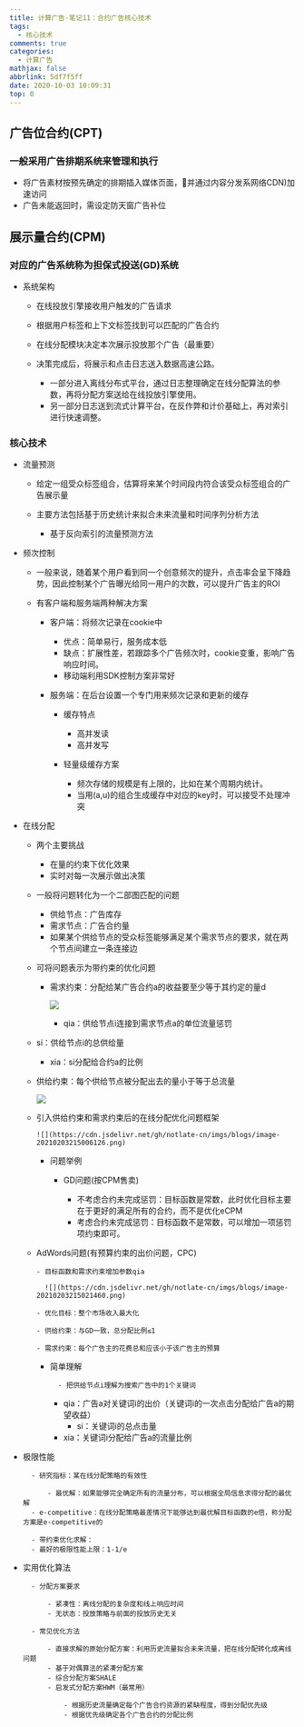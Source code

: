 ```yaml
---
title: 计算广告-笔记11：合约广告核心技术
tags:
  - 核心技术
comments: true
categories:
  - 计算广告
mathjax: false
abbrlink: 5df7f5ff
date: 2020-10-03 10:09:31
top: 0
---
```


## 广告位合约(CPT)

### 一般采用广告排期系统来管理和执行

- 将广告素材按预先确定的排期插入媒体页面，并通过内容分发系网络CDN)加速访问
- 广告未能返回时，需设定防天窗广告补位

## 展示量合约(CPM)

### 对应的广告系统称为担保式投送(GD)系统

- 系统架构

	- 在线投放引擎接收用户触发的广告请求
	- 根据用户标签和上下文标签找到可以匹配的广告合约
	- 在线分配模块决定本次展示投放那个广告（最重要）
	- 决策完成后，将展示和点击日志送入数据高速公路。

		- 一部分进入离线分布式平台，通过日志整理确定在线分配算法的参数，再将分配方案送给在线投放引擎使用。
		- 另一部分日志送到流式计算平台，在反作弊和计价基础上，再对索引进行快速调整。

### 核心技术

- 流量预测

	- 给定一组受众标签组合，估算将来某个时间段内符合该受众标签组合的广告展示量
	- 主要方法包括基于历史统计来拟合未来流量和时间序列分析方法

		- 基于反向索引的流量预测方法

- 频次控制

	- 一般来说，随着某个用户看到同一个创意频次的提升，点击率会呈下降趋势，因此控制某个广告曝光给同一用户的次数，可以提升广告主的ROI
	- 有客户端和服务端两种解决方案

		- 客户端：将频次记录在cookie中

			- 优点：简单易行，服务成本低
			- 缺点：扩展性差，若跟踪多个广告频次时，cookie变重，影响广告响应时间。
			- 移动端利用SDK控制方案非常好

		- 服务端：在后台设置一个专门用来频次记录和更新的缓存

			- 缓存特点

				- 高并发读
				- 高并发写

			- 轻量级缓存方案

				- 频次存储的规模是有上限的，比如在某个周期内统计。
				- 当用(a,u)的组合生成缓存中对应的key时，可以接受不处理冲突

- 在线分配

	- 两个主要挑战

		- 在量的约束下优化效果
		- 实时对每一次展示做出决策

	- 一般将问题转化为一个二部图匹配的问题

		- 供给节点：广告库存
		- 需求节点：广告合约量
		- 如果某个供给节点的受众标签能够满足某个需求节点的要求，就在两个节点间建立一条连接边

	- 可将问题表示为带约束的优化问题

	  - 需求约束：分配给某广告合约a的收益要至少等于其约定的量d

	    ![](https://cdn.jsdelivr.net/gh/notlate-cn/imgs/blogs/image-20210203214947007.png)
	
	    - qia：供给节点i连接到需求节点a的单位流量惩罚
    - si：供给节点i的总供给量
	    - xia：si分配给合约a的比例
	
  - 供给约束：每个供给节点被分配出去的量小于等于总流量
	
    ![](https://cdn.jsdelivr.net/gh/notlate-cn/imgs/blogs/image-20210203214958074.png)
	
  - 引入供给约束和需求约束后的在线分配优化问题框架
	
	    ![](https://cdn.jsdelivr.net/gh/notlate-cn/imgs/blogs/image-20210203215006126.png)

	- 问题举例

	  - GD问题(按CPM售卖)
	
	  	- 不考虑合约未完成惩罚：目标函数是常数，此时优化目标主要在于更好的满足所有的合约，而不是优化eCPM
	  	- 考虑合约未完成惩罚：目标函数不是常数，可以增加一项惩罚项约束即可。
	
  - AdWords问题(有预算约束的出价问题，CPC)
	
	  	- 目标函数和需求约束增加参数qia
	  	
	  	  ![](https://cdn.jsdelivr.net/gh/notlate-cn/imgs/blogs/image-20210203215021460.png)
  	
	  	- 优化目标：整个市场收入最大化

	  	- 供给约束：与GD一致，总分配比例≤1
  	
	  	- 需求约束：每个广告主的花费总和应该小于该广告主的预算
	  	
  	- 简单理解
	  	
	  		- 把供给节点i理解为搜索广告中的1个关键词
  		- qia：广告a对关键词i的出价（关键词i的一次点击分配给广告a的期望收益）
	  		- si：关键词i的总点击量
  		- xia：关键词i分配给广告a的流量比例
	
- 极限性能
	
		- 研究指标：某在线分配策略的有效性

			- 最优解：如果能够完全确定所有的流量分布，可以根据全局信息求得分配的最优解
		- e-competitive：在线分配策略最差情况下能够达到最优解目标函数的e倍，称分配方案是e-competitive的
	
		- 带约束优化求解：
		- 最好的极限性能上限：1-1/e
	
- 实用优化算法
	
		- 分配方案要求
	
			- 紧凑性：离线分配的复杂度和线上响应时间
			- 无状态：投放策略与前面的投放历史无关
	
		- 常见优化方法
	
			- 直接求解的原始分配方案：利用历史流量拟合未来流量，把在线分配转化成离线问题
			- 基于对偶算法的紧凑分配方案
			- 综合分配方案SHALE
			- 启发式分配方案HWM（最常用）
	
				- 根据历史流量确定每个广告合约资源的紧缺程度，得到分配优先级
				- 根据优先级确定各个广告合约的分配比例

